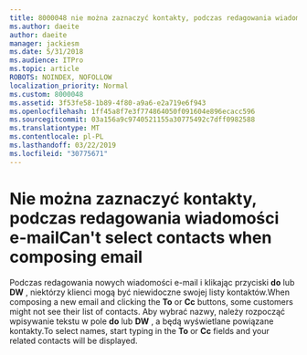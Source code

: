 ```yaml
---
title: 8000048 nie można zaznaczyć kontakty, podczas redagowania wiadomości e-mail w Hotmail
ms.author: daeite
author: daeite
manager: jackiesm
ms.date: 5/31/2018
ms.audience: ITPro
ms.topic: article
ROBOTS: NOINDEX, NOFOLLOW
localization_priority: Normal
ms.custom: 8000048
ms.assetid: 3f53fe58-1b89-4f80-a9a6-e2a719e6f943
ms.openlocfilehash: 1ff45a8f7e3f774864050f091604e896ecacc596
ms.sourcegitcommit: 03a156a9c9740521155a30775492c7dff0982588
ms.translationtype: MT
ms.contentlocale: pl-PL
ms.lasthandoff: 03/22/2019
ms.locfileid: "30775671"
---
```

# <a name="cant-select-contacts-when-composing-email"></a><span data-ttu-id="42d95-102">Nie można zaznaczyć kontakty, podczas redagowania wiadomości e-mail</span><span class="sxs-lookup"><span data-stu-id="42d95-102">Can't select contacts when composing email</span></span>

<span data-ttu-id="42d95-103">Podczas redagowania nowych wiadomości e-mail i klikając przyciski **do** lub **DW** , niektórzy klienci mogą być niewidoczne swojej listy kontaktów.</span><span class="sxs-lookup"><span data-stu-id="42d95-103">When composing a new email and clicking the **To** or **Cc** buttons, some customers might not see their list of contacts.</span></span> <span data-ttu-id="42d95-104">Aby wybrać nazwy, należy rozpocząć wpisywanie tekstu w pole **do** lub **DW** , a będą wyświetlane powiązane kontakty.</span><span class="sxs-lookup"><span data-stu-id="42d95-104">To select names, start typing in the **To** or **Cc** fields and your related contacts will be displayed.</span></span> 
  

